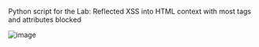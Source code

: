 Python script for the Lab: Reflected XSS into HTML context with most tags and attributes blocked

![image](https://github.com/sabarish20/PortSwigger-Labs/assets/85452305/bfcc50f8-182b-40f0-84ba-7c3646609b23)


